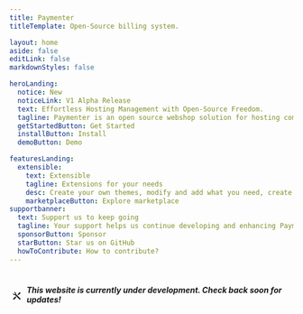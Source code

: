 ```yaml
---
title: Paymenter
titleTemplate: Open-Source billing system.

layout: home
aside: false
editLink: false
markdownStyles: false

heroLanding:
  notice: New
  noticeLink: V1 Alpha Release
  text: Effortless Hosting Management with Open-Source Freedom.
  tagline: Paymenter is an open source webshop solution for hosting companies. It's developed to provide an more easy way to manage your hosting company.
  getStartedButton: Get Started
  installButton: Install
  demoButton: Demo

featuresLanding:
  extensible:
    text: Extensible
    tagline: Extensions for your needs
    desc: Create your own themes, modify and add what you need, create your custom experience for your customers.
    marketplaceButton: Explore marketplace
supportbanner:
  text: Support us to keep going
  tagline: Your support helps us continue developing and enhancing Paymenter. Every contribution makes a difference!
  sponsorButton: Sponsor
  starButton: Star us on GitHub
  howToContribute: How to contribute?
---
```


<script setup>
import Hero from '@theme/components/landing/Hero.vue'
import Slider from '@theme/components/landing/Slider.vue'
import Features from '@theme/components/landing/Features.vue'
import SupportBanner from '@theme/components/landing/SupportBanner.vue'
</script>

<div class="" style="background: var(--vp-custom-block-warning-bg);display: inline-flex;align-items: center;width: 100%; justify-content: center;padding: 4px;border-radius: 8px;">
  <svg style="margin-right:8px;" width="20px" height="20px" xmlns="http://www.w3.org/2000/svg" viewBox="0 0 24 24" fill="currentColor"><path d="M5.32943 3.27158C6.56252 2.8332 7.9923 3.10749 8.97927 4.09446C9.96652 5.08171 10.2407 6.51202 9.80178 7.74535L20.6465 18.5902L18.5252 20.7115L7.67936 9.86709C6.44627 10.3055 5.01649 10.0312 4.02952 9.04421C3.04227 8.05696 2.7681 6.62665 3.20701 5.39332L5.44373 7.63C6.02952 8.21578 6.97927 8.21578 7.56505 7.63C8.15084 7.04421 8.15084 6.09446 7.56505 5.50868L5.32943 3.27158ZM15.6968 5.15512L18.8788 3.38736L20.293 4.80157L18.5252 7.98355L16.7574 8.3371L14.6361 10.4584L13.2219 9.04421L15.3432 6.92289L15.6968 5.15512ZM8.62572 12.9333L10.747 15.0546L5.79729 20.0044C5.2115 20.5902 4.26175 20.5902 3.67597 20.0044C3.12464 19.453 3.09221 18.5793 3.57867 17.99L3.67597 17.883L8.62572 12.9333Z"></path></svg>
  <h5>This website is currently under development. Check back soon for updates!
  </h5>
</div>

<div class="VPHome">
    <Hero />
    <Slider />
    <Features />
    <SupportBanner />
</div>
